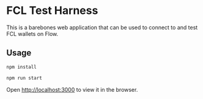 # FCL Test Harness

This is a barebones web application that can be used to
connect to and test FCL wallets on Flow.

## Usage

```sh
npm install
```

```sh
npm run start
```

Open [http://localhost:3000](http://localhost:3000) to view it in the browser.
